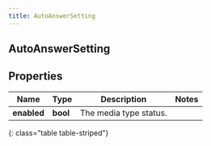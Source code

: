 ```yaml
---
title: AutoAnswerSetting
---
```

## AutoAnswerSetting

## Properties

|Name | Type | Description | Notes|
|------------ | ------------- | ------------- | -------------|
| **enabled** | **bool** | The media type status. | |
{: class="table table-striped"}


